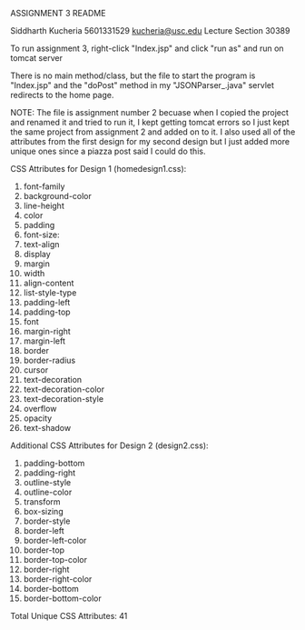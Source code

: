 ASSIGNMENT 3 README

Siddharth Kucheria
5601331529
kucheria@usc.edu
Lecture Section 30389

To run assignment 3, right-click "Index.jsp" and click "run as" and run on tomcat server

There is no main method/class, but the file to start the program is "Index.jsp" and the "doPost" method in my "JSONParser_.java" servlet redirects to the home page.

NOTE: The file is assignment number 2 becuase when I copied the project and renamed it and tried to run it, I kept getting tomcat errors so I just kept the same project from assignment 2 and added on to it. I also used all of the attributes from the first design for my second design but I just added more unique ones since a piazza post said I could do this.

CSS Attributes for Design 1 (homedesign1.css):
1. font-family
2. background-color
3. line-height
4. color
5. padding
6. font-size:
7. text-align
8. display
9. margin
10. width
11. align-content
12. list-style-type
13. padding-left
14. padding-top
15. font
16. margin-right
17. margin-left
18. border
19. border-radius
20. cursor
21. text-decoration
22. text-decoration-color
23. text-decoration-style
24. overflow
25. opacity
26. text-shadow


Additional CSS Attributes for Design 2 (design2.css):
1. padding-bottom
2. padding-right
3. outline-style
4. outline-color
5. transform
6. box-sizing
7. border-style
8. border-left
9. border-left-color
10. border-top
11. border-top-color
12. border-right
13. border-right-color
14. border-bottom
15. border-bottom-color

Total Unique CSS Attributes: 41

